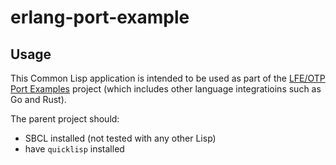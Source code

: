 # erlang-port-example

## Usage

This Common Lisp application is intended to be used as part of the [LFE/OTP Port Examples](https://github.com/lfex/port-examples) project (which includes other language integratioins such as Go and Rust).

The parent project should:

* SBCL installed (not tested with any other Lisp)
* have `quicklisp` installed
